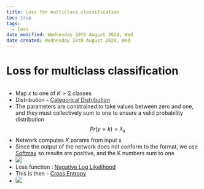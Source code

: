 ```yaml
---
title: Loss for multiclass classification
toc: true
tags:
  - loss
date modified: Wednesday 28th August 2024, Wed
date created: Wednesday 28th August 2024, Wed
---
```


# Loss for multiclass classification
```toc
```
- Map $x$ to one of $K > 2$ classes
- Distribution - [Categorical Distribution](Categorical%20Distribution.md)
- The parameters are constrained to take values between zero and one, and they must collectively sum to one to ensure a valid probability distribution $$Pr(y=k) = \lambda_{k}$$
- Network computes $K$ params from input x
- Since the output of the network does not conform to the format, we use [Softmax](Softmax.md) so results are positive, and the K numbers sum to one
- ![](Pasted%20image%2020240828102028.webp)
- Loss function : [Negative Log Likelihood](Negative%20Log%20Likelihood.md)
- This is then - [Cross Entropy](Cross%20Entropy.md)
- ![](Pasted%20image%2020240828102204.webp)